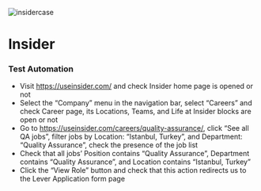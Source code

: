 ![insidercase](https://github.com/user-attachments/assets/d2388877-a671-45eb-a2b7-9abc542dd208)

# Insider 

### Test Automation
- Visit https://useinsider.com/ and check Insider home page is opened or not
- Select the “Company” menu in the navigation bar, select “Careers” and check Career page, its Locations, Teams, and Life at Insider blocks are open or not
- Go to https://useinsider.com/careers/quality-assurance/, click “See all QA jobs”, filter jobs by Location: “Istanbul, Turkey”, and Department: “Quality Assurance”, check the presence of the job list
- Check that all jobs’ Position contains “Quality Assurance”, Department contains “Quality Assurance”, and Location contains “Istanbul, Turkey”
- Click the “View Role” button and check that this action redirects us to the Lever Application form page
